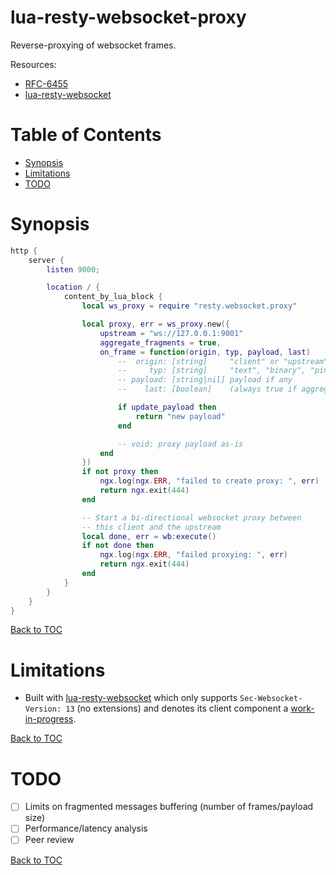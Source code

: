 # lua-resty-websocket-proxy

Reverse-proxying of websocket frames.

Resources:

- [RFC-6455](https://datatracker.ietf.org/doc/html/rfc6455)
- [lua-resty-websocket](https://github.com/openresty/lua-resty-websocket)

# Table of Contents

- [Synopsis](#synopsis)
- [Limitations](#limitations)
- [TODO](#todo)

# Synopsis

```lua
http {
    server {
        listen 9000;

        location / {
            content_by_lua_block {
                local ws_proxy = require "resty.websocket.proxy"

                local proxy, err = ws_proxy.new({
                    upstream = "ws://127.0.0.1:9001"
                    aggregate_fragments = true,
                    on_frame = function(origin, typ, payload, last)
                        --  origin: [string]     "client" or "upstream"
                        --     typ: [string]     "text", "binary", "ping", "pong", "close"
                        -- payload: [string|nil] payload if any
                        --    last: [boolean]    (always true if aggregate_fragments is on)

                        if update_payload then
                            return "new payload"
                        end

                        -- void: proxy payload as-is
                    end
                })
                if not proxy then
                    ngx.log(ngx.ERR, "failed to create proxy: ", err)
                    return ngx.exit(444)
                end

                -- Start a bi-directional websocket proxy between
                -- this client and the upstream
                local done, err = wb:execute()
                if not done then
                    ngx.log(ngx.ERR, "failed proxying: ", err)
                    return ngx.exit(444)
                end
            }
        }
    }
}
```

[Back to TOC](#table-of-contents)

# Limitations

* Built with [lua-resty-websocket](https://github.com/openresty/lua-resty-websocket)
  which only supports `Sec-Websocket-Version: 13` (no extensions) and denotes
  its client component a
  [work-in-progress](https://github.com/openresty/lua-resty-websocket/blob/master/lib/resty/websocket/client.lua#L4-L5).

[Back to TOC](#table-of-contents)

# TODO

- [ ] Limits on fragmented messages buffering (number of frames/payload size)
- [ ] Performance/latency analysis
- [ ] Peer review

[Back to TOC](#table-of-contents)
